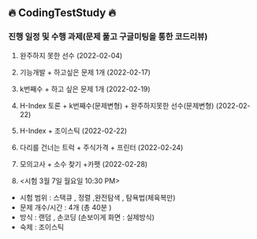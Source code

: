 ## 🔥 CodingTestStudy 🔥

### 진행 일정 및 수행 과제(문제 풀고 구글미팅을 통한 코드리뷰)

1. 완주하지 못한 선수 (2022-02-04)

2. 기능개발 + 하고싶은 문제 1개 (2022-02-17)

3. k번째수 + 하고 싶은 문제 1개 (2022-02-19)

4. H-Index 토론 + k번째수(문제변형) + 완주하지못한 선수(문제변형) (2022-02-22)

5. H-Index + 조이스틱 (2022-02-22)

6. 다리를 건너는 트럭 + 주식가격 + 프린터 (2022-02-24)

7. 모의고사 + 소수 찾기 +카펫 (2022-02-28)

8. <시험 3월 7일 월요일 10:30 PM>
- 시험 범위  : 스택큐 , 정렬 ,완전탐색 , 탐욕법(체육복만)
- 문제 개수/시간 : 4개  (총 40분 )
- 방식 : 랜덤  , 손코딩 (손보이게 화면 : 실제방식)
- 숙제 :  조이스틱
